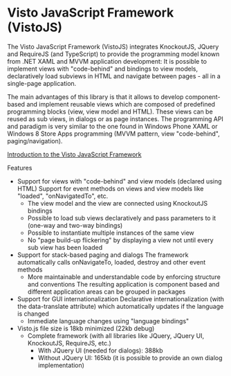 # Visto JavaScript Framework (VistoJS)

The Visto JavaScript Framework (VistoJS) integrates  KnockoutJS, JQuery and  RequireJS (and TypeScript) to provide the programming model known from .NET XAML and MVVM application development: It is possible to implement views with "code-behind" and bindings to view models, declaratively load subviews in HTML and navigate between pages - all in a single-page application. 

 The main advantages of this library is that it allows to develop component-based and implement reusable views which are composed of predefined programming blocks (view, view model and HTML). These views can be reused as sub views, in dialogs or as page instances. The programming API and paradigm is very similar to the one found in Windows Phone XAML or Windows 8 Store Apps programming (MVVM pattern, view "code-behind", paging/navigation).

[Introduction to the Visto JavaScript Framework](https://github.com/VistoJS/Core/wiki/Introduction)

Features
- Support for views with "code-behind" and view models (declared using HTML) Support for  event methods on views and view models like "loaded", "onNavigatedTo", etc. 
    - The view model and the view are connected using KnockoutJS bindings 
    - Possible to load sub views declaratively and pass parameters to it (one-way and two-way bindings) 
    - Possible to instantiate multiple instances of the same view 
    - No "page build-up flickering" by displaying a view not until every sub view has been loaded
- Support for stack-based  paging and  dialogs The framework automatically calls onNavigateTo, loaded, destroy and other  event methods
    - More maintainable and understandable code by enforcing structure and conventions The resulting application is component based and different application areas can be grouped in packages
- Support for GUI  internationalization Declarative internationalization (with the data-translate attribute) which automatically updates if the language is changed 
    - Immediate language changes using "language bindings"
- Visto.js file size is 18kb minimized (22kb debug)
    - Complete framework (with all libraries like JQuery, JQuery UI, KnockoutJS, RequireJS, etc.)
        - With JQuery UI (needed for dialogs): 388kb 
        - Without JQuery UI: 165kb (it is possible to provide an own dialog implementation)


